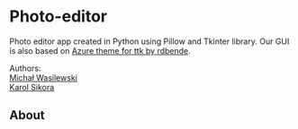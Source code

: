 # Photo-editor

Photo editor app created in Python using Pillow and Tkinter library. Our GUI is also based on [Azure theme for ttk by rdbende](https://github.com/rdbende/Azure-ttk-theme).

Authors: <br />
[Michał Wasilewski](https://github.com/miwasil) <br />
[Karol Sikora](https://github.com/kasikora)

## About
